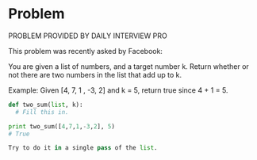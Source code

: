 # Problem

PROBLEM PROVIDED BY DAILY INTERVIEW PRO

This problem was recently asked by Facebook:

You are given a list of numbers, and a target number k. Return whether or not there are two numbers in the list that add up to k.

Example:
Given [4, 7, 1 , -3, 2] and k = 5,
return true since 4 + 1 = 5.

```python
def two_sum(list, k):
  # Fill this in.

print two_sum([4,7,1,-3,2], 5)
# True

Try to do it in a single pass of the list.
```
